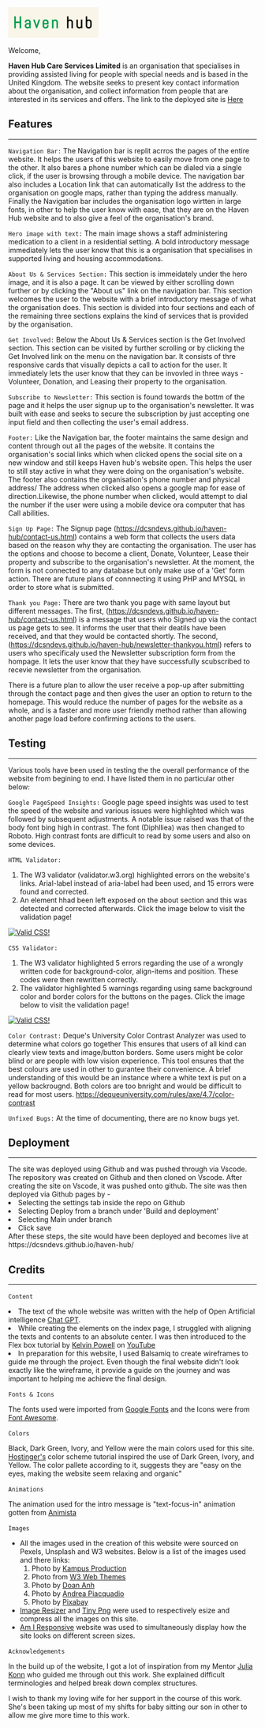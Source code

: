 ![Haven Hub Logo](/assets/images/havenhub-logo.png)

Welcome,

**Haven Hub Care Services Limited** is an organisation that specialises in providing assisted living for people with special needs and is based in the United Kingdom. The website seeks to present key contact information about the organisation, and collect information from people that are interested in its services and offers. The link to the deployed site is <a href="https://dcsndevs.github.io/haven-hub/">Here</a>

## **Features**
<hr>

`Navigation Bar:`
The Navigation bar is replit acrros the pages of the entire website. It helps the users of this website to easily move from one page to the other. It also bares a phone number which can be dialed via a single click, if the user is browsing through a mobile device. The navigation bar also includes a Location link that can automatically list the address to the organisation on google maps, rather than typing the address manually. Finally the Navigation bar includes the organisation logo wirtten in large fonts, in other to help the user know with ease, that they are on the Haven Hub website and to also give a feel of the organisation's brand.

`Hero image with text:`
The main image shows a staff administering medication to a client in a residential setting. A bold introductory message immediately lets the user know that this is a organisation that specialises in supported living and housing accommodations.

``About Us & Services Section:``
This section is immeidately under the hero image, and it is also a page. It can be viewed by either scrolling down further or by clicking the "About us" link on the navigation bar.
This section welcomes the user to the website with a brief introductory message of what the organisation does.
This section is divided into four sections and each of the remaining three sections explains the kind of services that is provided by the organisation.

`Get Involved:`
Below the About Us & Services section is the Get Involved section. This section can be visited by further scrolling or by clicking the Get Involved link on the menu on the navigation bar. It consists of thre responsive cards that visually depicts a call to action for the user. It immediately lets the user know that they can be invovled in three ways - Volunteer, Donation, and Leasing their property to the organisation.

`Subscribe to Newsletter:`
This section is found towards the bottm of the page and it helps the user signup up to the organisation's newsletter. It was built with ease and seeks to secure the subscription by just accepting one input field and then collecting the user's email address.

`Footer:`
Like the Navigation bar, the footer maintains the same design and content through out all the pages of the website. It contains the organisation's social links which when clicked opens the social site on a new window and still keeps Haven hub's website open. This helps the user to still stay active in what they were doing on the organisation's website. 
The footer also contains the organisation's phone number and physical address/ The address when clicked also opens a google map for ease of direction.Likewise, the phone number when clicked, would attempt to dial the number if the user were using a mobile device  ora computer that has Call abilities.

`Sign Up Page:`
The Signup page (https://dcsndevs.github.io/haven-hub/contact-us.html) contains a web form that collects the users data based on the reason why they are contacting the organisation. The user has the options and choose to become a client, Donate, Volunteer, Lease their property and subscribe to the organisation's newsletter.
At the moment, the form is not connected to any database but only make use of a 'Get' form action. There are future plans of connnecting it using PHP and MYSQL in order to store what is submitted.

`Thank you Page:`
There are two thank you page with same layout but different messages. 
The first, (https://dcsndevs.github.io/haven-hub/contact-us.html) is a message that users who Signed up via the contact us page gets to see. It informs the user that their deatils have been received, and that they would be contacted shortly.
The second, (https://dcsndevs.github.io/haven-hub/newsletter-thankyou.html) refers to users who specificaly used the Newsletter subscription form from the hompage. It lets the user know that they have successfully scubscribed to recevie newsletter from the organisation.

There is a future plan to allow the user receive a pop-up after submitting through the contact page and then gives the user an option to return to the homepage. This would reduce the number of pages for the website as a whole, and is a faster and more user friendly method rather than allowing another page load before confirming actions to the users.

## **Testing**
<hr>

Various tools have been used in testing the the overall performance of the website from begining to end. I have listed them in no particular other below:

`Google PageSpeed Insights:`
Google page speed insights was used to test the speed of the website and various issues were highlighted which was followed by subsequent adjustments.
A notable issue raised was that of the body font bing high in contrast. The font (Diphlliea) was then changed to Roboto. High contrast fonts are difficult to read by some users and also on some devices.

`HTML Validator:`
1. The W3 validator (validator.w3.org) highlighted errors on the website's links. Arial-label instead of aria-label had been used, and 15 errors were found and corrected.
2. An element hhad been left exposed on the about section and this was detected and corrected afterwards. Click the image below to visit the validation page!
<p>
    <a href="https://validator.w3.org/nu/?doc=https%3A%2F%2Fdcsndevs.github.io%2Fhaven-hub%2F">
        <img style="border:0;width:88px;height:31px"
            src="https://jigsaw.w3.org/css-validator/images/vcss-blue"
            alt="Valid CSS!" />
    </a>
</p>

`CSS Validator:`
1. The W3 validator highlighted 5 errors regarding the use of a wrongly written code for background-color, align-items and position. These codes were then rewritten correctly.
2. The validator highlighted 5 warnings regarding using same background color and border colors for the buttons on the pages.
Click the image below to visit the validation page!
<p>
    <a href="https://jigsaw.w3.org/css-validator/validator?uri=https%3A%2F%2Fdcsndevs.github.io%2Fhaven-hub%2Fassets%2Fcss%2Fstyle.css&profile=css3svg&usermedium=all&warning=1&vextwarning=&lang=en">
        <img style="border:0;width:88px;height:31px"
            src="https://jigsaw.w3.org/css-validator/images/vcss"
            alt="Valid CSS!" />
    </a>
</p>

`Color Contrast:`
Deque's University Color Contrast Analyzer was used to determine what colors go together This ensures that users of all kind can clearly view texts and image/button borders. Some users might be color blind or are people with low vision experience. This tool ensures that the best colours are used in other to gurantee their convenience. A brief understanding of this would be an instance where a white text is put on a yellow backrougnd. Both colors are too bnright and would be difficult to read for most users.
https://dequeuniversity.com/rules/axe/4.7/color-contrast

            
`Unfixed Bugs:`
At the time of documenting, there are no know bugs yet.

## **Deployment**
<hr>
The site was deployed using Github and was pushed through via Vscode.
The repository was created on Github and then cloned on Vscode. After creating the site on Vscode, it was pushed onto github.
The site was then deployed via Github pages by -
<li>Selecting the settings tab inside the repo on Github </li>
<li>Selecting Deploy from a branch under 'Build and deployment'</li>
<li>Selecting Main under branch</li>
<li>Click save</li>
After these steps, the site would have been deployed and becomes live at https://dcsndevs.github.io/haven-hub/

## **Credits**
<hr>

`Content`
<li>The text of the whole website was written with the help of Open Artificial intelligence <a href="https://chat.openai.com/">Chat GPT</a>.</li>
<li>While creating the elements on the index page, I struggled with aligning the texts and contents to an absolute center. I was then introduced to the Flex box tutorial by <a href="https://www.youtube.com/user/KepowOb">Kelvin Powell</a> on <a href="https://www.youtube.com/watch?v=hwbqquXww-U&list=PL4-IK0AVhVjMSb9c06AjRlTpvxL3otpUd&ab_channel=KevinPowell">YouTube</a></li>
<li>In preparation for this website, I used Balsamiq to create wireframes to guide me through the project. Even though the final website didn't look exactly like the wireframe, it provide a guide on the journey and was important to helping me achieve the final design.</li>

``Fonts & Icons``

The fonts used were imported from <a href="https://fonts.google.com/">Google Fonts</a> and the Icons were from <a href="https://fontawesome.com/">Font Awesome</a>.

`Colors`

Black, Dark Green, Ivory, and Yellow were the main colors used for this site. <a href="https://www.hostinger.com/tutorials/website-color-schemes">Hostinger's</a> color scheme tutorial inspired the use of Dark Green, Ivory, and Yellow. The color pallete according to it, suggests they are "easy on the eyes, making the website seem relaxing and organic"

``Animations``

The animation used for the intro message is "text-focus-in" animation gotten from <a href="https://animista.net/play/text/focus-in/text-focus-in">Animista</a>

`Images`

<ul>
<li>All the images used in the creation of this website were sourced on Pexels, Unsplash and W3 websites. Below is a list of the images used and there links: 
<ol>
<li>Photo by <a href="https://www.pexels.com/photo/woman-in-white-shirt-sitting-beside-woman-in-black-long-sleeve-shirt-7551652/">Kampus Production</a></li>
<li>Photo from <a href="https://www.w3schools.com/w3images/house2.jpg"> W3 Web Themes</a></li>
<li>Photo by <a href="https://unsplash.com/photos/8irA6aCfgDs">Doan Anh</a></li>
<li>Photo by <a href="https://www.pexels.com/photo/joyful-adult-daughter-greeting-happy-surprised-senior-mother-in-garden-3768131/">Andrea Piacquadio</a></li>
<li>Photo by <a href="https://www.pexels.com/photo/2-person-holding-hands-45842/">Pixabay</a></li>
</ol>
</li>

<li>
<a href="https://imageresizer.com/">Image Resizer</a> and <a href="https://tinypng.com/">Tiny Png</a> were used to respectively esize and compress all the images on this site.
</li>
<li>
<a href="ami.responsivedesign.is">Am I Responsive</a> website was used to simultaneously display how the site looks on different screen sizes.
</li>
</ol></ul>



`Acknowledgements`

In the build up of the website, I got a lot of inspiration from my Mentor <a href="https://github.com/IuliiaKonovalova/">Julia Konn</a> who guided me through out this work. She explained difficult terminologies and helped break down complex structures.

I wish to thank my loving wife for her support in the course of this work. She's been taking up most of my shifts for baby sitting our son in other to allow me give more time to this work.
